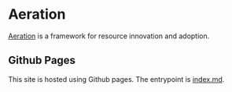 # Aeration

[Aeration](https://archetypal.github.io/aeration/) is a framework for resource innovation and adoption.

## Github Pages

This site is hosted using Github pages.  The entrypoint is [index.md](index.md).

